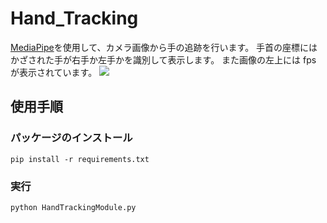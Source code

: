 # Hand_Tracking

[MediaPipe](https://google.github.io/mediapipe/solutions/hands.html)を使用して、カメラ画像から手の追跡を行います。
手首の座標にはかざされた手が右手か左手かを識別して表示します。
また画像の左上には fps が表示されています。
![](img/README_image.png)

## 使用手順

### パッケージのインストール

`pip install -r requirements.txt`

### 実行

`python HandTrackingModule.py`
